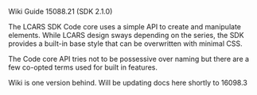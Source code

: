 Wiki Guide 15088.21 (SDK 2.1.0)
 
The LCARS SDK Code core uses a simple API to create and manipulate elements.  While LCARS design sways depending on the series, the SDK provides a built-in base style that can be overwritten with minimal CSS.

The Code core API tries not to be possessive over naming but there are a few co-opted terms used for built in features.

Wiki is one version behind.  Will be updating docs here shortly to 16098.3
